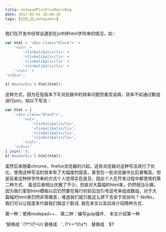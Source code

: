 ```yaml
---
title: notepadPlusPlusMacroReg
date: 2017-03-01 18:40:30
tags: [正则,宏,notepad++]
---
```

我们在开发中经常会遇到在js中拼html字符串的情况，如：
~~~ javascript
var html = '<div class="block">' +
	'<ul>' +
		'<li>balibali</li>' +
		'<li>balibali</li>' +
		'<li>balibali</li>' +
		'<li>balibali</li>' +
	'</ul>' + 
'</div>';
	
$('#outerDiv').html(html);
~~~
这种方式，因为在低版本下IE浏览器中的效率问题而备受诟病，效率不如通过数组进行join，如以下写法：
~~~ javascript
var html = [
	'<div class="block">',
		'<ul>',
			'<li>balibali</li>',
			'<li>balibali</li>',
			'<li>balibali</li>',
			'<li>balibali</li>',
		'</ul>',
	'</div>'
].join('');	
$('#outerDiv').html(html);
~~~

虽然后来随着chrome，firefox浏览器的兴起，这些浏览器对这种写法进行了优化，使用这种写法的效率有了大幅度的提高，甚至在一些浏览器中比后者略高，但是前者这种拼字符串的方式个人觉得实在是丑，因此个人在开发过程中都使用的第二种方式．
虽说后者相比优雅了不少，但是对大篇幅的html来，仍然相当头痛，因为我们拿到html模板以后仍然要在每行的前后加引号逗号来组成数组，对于大篇幅的html来仍然非常痛苦，难道我们就只能这么拼下去安于现状吗？
NoNo，我们可以让程度来代替我们做这个脏话. 我在本文以及后续介绍两种方式．

第一种：使用nodepad++．
第二种：编写gulp插件．
本文介绍第一种


'替换成 \'
(?!^)(?=\r) 替换成　',
(?<=^)(\s*)　替换成　$1'